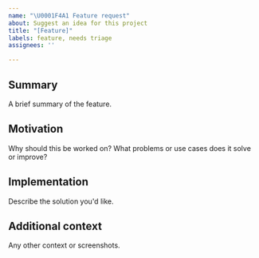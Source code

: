 ```yaml
---
name: "\U0001F4A1 Feature request"
about: Suggest an idea for this project
title: "[Feature]"
labels: feature, needs triage
assignees: ''

---
```


<!-- Please keep the summary to a paragraph or less. -->
## Summary

A brief summary of the feature.

## Motivation

Why should this be worked on? What problems or use cases does it solve or
improve?

<!-- A clear and concise description of what you want to happen. -->
## Implementation

Describe the solution you'd like.

## Additional context

Any other context or screenshots.
